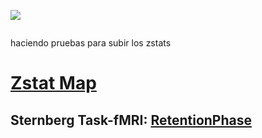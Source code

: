 
<p align="center">
  
  ![](https://www.roadtrafficsigns.com/img/lg/K/Under-Construction-Sign-K-7181.gif)

</p>

</div align:center>

![]()
</div>

haciendo pruebas para subir los zstats

# <u>Zstat Map</u>

## Sternberg Task-fMRI: [RetentionPhase](https://htmlpreview.github.io/?https://raw.githubusercontent.com/alffajardo/TLE2023_fMRI/main/zstat_maps/fig_5b/index.html)
